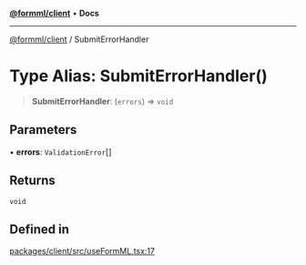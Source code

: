 [**@formml/client**](../README.md) • **Docs**

---

[@formml/client](../globals.md) / SubmitErrorHandler

# Type Alias: SubmitErrorHandler()

> **SubmitErrorHandler**: (`errors`) => `void`

## Parameters

• **errors**: `ValidationError`[]

## Returns

`void`

## Defined in

[packages/client/src/useFormML.tsx:17](https://github.com/formml/formml/blob/0935699dc984f24409f889758853e111ec082a60/packages/client/src/useFormML.tsx#L17)
